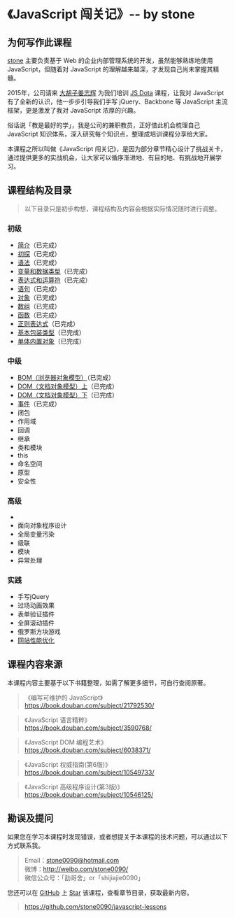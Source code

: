 # 《JavaScript 闯关记》-- by stone

## 为何写作此课程
[stone](http://shijiajie.com/about/)  主要负责基于 Web 的企业内部管理系统的开发，虽然能够熟练地使用 JavaScript，但随着对 JavaScript 的理解越来越深，才发现自己尚未掌握其精髓。

2015年，公司请来 [大胡子姜志辉](http://weibo.com/zhihuijiang) 为我们培训 [JS Dota](http://ibagmarsoft.github.io/js_dota/) 课程，让我对 JavaScript 有了全新的认识，他一步步引导我们手写 jQuery、Backbone 等 JavaScript 主流框架，更是激发了我对 JavaScript 浓厚的兴趣。

俗话说「教是最好的学」，我是公司的兼职教员，正好借此机会梳理自己 JavaScript 知识体系，深入研究每个知识点，整理成培训课程分享给大家。

本课程之所以叫做《JavaScript 闯关记》，是因为部分章节精心设计了挑战关卡，通过提供更多的实战机会，让大家可以循序渐进地、有目的地、有挑战地开展学习。

## 课程结构及目录
> 以下目录只是初步构想，课程结构及内容会根据实际情况随时进行调整。

### 初级
- [简介](https://github.com/stone0090/javascript-lessons/tree/master/1.1-Introduction)（已完成）
- [初探](https://github.com/stone0090/javascript-lessons/tree/master/1.2-FirstExploration)（已完成）
- [语法](https://github.com/stone0090/javascript-lessons/tree/master/1.3-Syntax)（已完成）
- [变量和数据类型](https://github.com/stone0090/javascript-lessons/tree/master/1.4-Variable&Types)（已完成）
- [表达式和运算符](https://github.com/stone0090/javascript-lessons/tree/master/1.5-Expression&Operators)（已完成）
- [语句](https://github.com/stone0090/javascript-lessons/tree/master/1.6-Statements)（已完成）
- [对象](https://github.com/stone0090/javascript-lessons/tree/master/1.7-ObjectObjects)（已完成）
- [数组](https://github.com/stone0090/javascript-lessons/tree/master/1.8-ArrayObjects)（已完成）
- [函数](https://github.com/stone0090/javascript-lessons/tree/master/1.9-FunctionObjects)（已完成）
- [正则表达式](https://github.com/stone0090/javascript-lessons/tree/master/1.10-RegExpObjects)（已完成）
- [基本包装类型](https://github.com/stone0090/javascript-lessons/tree/master/1.11-PrimitiveWrapperObjects)（已完成）
- [单体内置对象](https://github.com/stone0090/javascript-lessons/tree/master/1.12-SingletonBuiltInObjects)（已完成）

### 中级
- [BOM（浏览器对象模型）](https://github.com/stone0090/javascript-lessons/tree/master/2.1-BOM)（已完成）
- [DOM（文档对象模型）上](https://github.com/stone0090/javascript-lessons/tree/master/2.2-DOM)（已完成）
- [DOM（文档对象模型）下](https://github.com/stone0090/javascript-lessons/tree/master/2.2-DOM/README2.md)（已完成）
- [事件](https://github.com/stone0090/javascript-lessons/tree/master/2.3-Event/README.md)（已完成）
- 闭包
- 作用域
- 回调
- 继承
- 类和模块
- this
- 命名空间
- 原型
- 安全性

### 高级
- ​
- 面向对象程序设计
- 全局变量污染
- 级联
- 模块
- 异常处理

### 实践
- 手写jQuery
- 过场动画效果
- 表单验证插件
- 全屏滚动插件
- 俄罗斯方块游戏
- [网站性能优化](http://www.imooc.com/view/50)

## 课程内容来源
本课程内容主要基于以下书籍整理，如需了解更多细节，可自行查阅原著。

> 《编写可维护的 JavaScript》  
> https://book.douban.com/subject/21792530/

> 《JavaScript 语言精粹》  
> https://book.douban.com/subject/3590768/

> 《JavaScript DOM 编程艺术》  
> https://book.douban.com/subject/6038371/

> 《JavaScript 权威指南(第6版)》  
> https://book.douban.com/subject/10549733/

> 《JavaScript 高级程序设计(第3版)》  
> https://book.douban.com/subject/10546125/

## 勘误及提问
如果您在学习本课程时发现错误，或者想提关于本课程的技术问题，可以通过以下方式联系我。

> Email：stone0090@hotmail.com  
> 微博：http://weibo.com/stone0090/  
> 微信公众号：「劼哥舍」or「shijiajie0090」  

您还可以在 [GitHub](https://github.com/) 上 [Star](https://github.com/stone0090/javascript-lessons) 该课程，查看章节目录，获取最新内容。  

> https://github.com/stone0090/javascript-lessons
